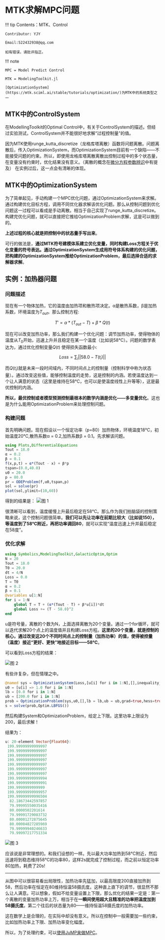 # MTK求解MPC问题

!!! tip
    Contents：MTK、Control

    Contributor: YJY

    Email:522432938@qq.com

    如有错误，请批评指正。

!!! note

    MPC = Model Predict Control

    MTK = ModelingToolkit.jl

    [OptimizationSystem](https://mtk.sciml.ai/stable/tutorials/optimization/)为MTK中的系统类型之一

## MTK中的ControlSystem

在ModellingToolkit的Optimal Control中，有关于ControlSystem的描述。但经过实验测试，ControlSystem并不能很好地求解“过程控制量”的值。

因为MTK使用runge_kutta_discretize（龙格库塔离散）函数将问题离散。问题离散后，传入OptimizationSystem，而OptimizationSystem目前有一个缺陷——不能接受问题的约束。所以，即使用龙格库塔离散离散出控制过程中的多个状态量，在变量没有约束时，优化结果没有意义。（离散的概念在[微分方程参数辨识](../Optimization/95-微分方程参数辨识实例.md)中有提及）
在实例过后，这一点会有清晰的体现。

## MTK中的OptimizationSystem

为了简单起见，手动构建一个MPC优化问题，通过OptimizationSystem来求解。通过构建优化目标方程，调用不同优化器求解该优化问题。那么从控制问题到优化问题这一过程可以看成是手动离散。相当于自己实现了runge_kutta_discretize。构建完优化问题，就可以直接把它推给OptimizationProblem求解，这是可以做到的。

**上述过程的核心就是把控制中的状态量手写出来**。

可行的做法是，**通过MTK符号建模体系建立优化变量，同时构建Loss方程关于优化变量的符号表达。通过OptimizationSystem生成用符号体系构建的优化问题，把构建的OptimizationSystem推给OptimizationProblem，最后选择合适的求解器求解**。

## 实例：加热器问题

### 问题描述

现在有一个物体加热，它的温度由加热项和散热项决定。α是散热系数，β是加热系数，环境温度为$T_{out}$。那么控制方程: 

$$T' = α*(T_{out} - T) + β*Q(t)$$

现在可以改变加热功率，那么我们构建一个优化问题：调节加热功率，使得物体的温度从$T_{0}$开始，迅速上升并且稳定在某一个温度（比如说58℃）。问题的数学表达为，通过优化控制变量$Q(t)$ 使得损失函数最小:

$$Loss = \sum_{i} ||58.0-T(t_i)||$$

而$Q(t_i)$就是未来一段时间域内，不同时间点上的控制量（控制科学中称为状态量）。通过改变这些值，能够控制温度的走势，这是控制的内涵。若使温度达到一个让人满意的状态（这里是维持在58℃，也可以是使温度线性上升等等），这是最优控制的内涵。

**所以，最优控制或者模型预测控制最根本的数学内涵是优化——多变量优化**。这也是为什么能用OptimizationProblem来处理控制问题。

### 构建问题

首先明确问题。现在假设以一个恒定功率（p=80）加热物体，环境温度18℃，初始温度20℃,散热系数α = 0.2,加热系数β = 0.1。先求解该问题。

```julia
using Plots,DifferentialEquations
Tout = 18.0
α = 0.2
β = 0.1
f(x,p,t) = α*(Tout - x) + β*p
tspan=(0.0,40.0)
u0 = 20.0
p = 80.0
pr = ODEProblem(f,u0,tspan,p)
sol = solve(pr)
plot(sol,ylimit=(10,60))
```

得到的结果是：
![图 1](../assets/MTKMPC_17_40_08.png)  

很清晰可以看到，温度缓慢上升最后稳定在58℃。那么作为我们拍脑袋的控制策略来说，这个控制问题很简单。**我们可以先让功率在前期比较大（比如说150），等温度到了58℃附近，再把功率调回80**，就可以实现“温度迅速上升并最后稳定在58度”。

### 优化求解

```julia
using Symbolics,ModelingToolkit,GalacticOptim,Optim
N = 20
Tout = 18.0
T0 = 20.0
dt = 4/N
Loss = 0.0
T = T0
α = 0.2
β = 0.1
@variables u[1:N]
for i = 1:N
    global T = T + (α*(Tout - T) + β*u[i])*dt
    global Loss += (T - 58.0)^2
end
```

u是符号量，离散的个数为N，上面选择离散为20个变量。通过一个for循环，就可以迭代求解20个点上的温度值并且构建Loss方程。**这里的20个变量，就是控制的核心，通过改变这20个不同时间点上的控制量（加热功率）的值，使得被控量（温度）接近“更好、更快”地接近目标——58℃**。

可以看到Loss方程的结果：

![图 2](../assets/MTKMPC_17_53_09.png)  

有些许复杂，但在情理之中。

```julia
@named sys = OptimizationSystem(Loss,[u[i] for i in 1:N],[],inequality_constraints=inequ)
u0 = [u[i] => 1.0 for i in 1:N]
lb = [0.0 for i in 1:N]
ub = [200.0 for i in 1:N]
prob = OptimizationProblem(sys,u0,[],lb = lb,ub = ub,grad=true,hess=true)
s = solve(prob,Optim.LBFGS())
```

然后构建System和OptimizationProblem，给定上下限。这里功率上限设为200，最后求解！

结果为：

```julia
u: 20-element Vector{Float64}:
 199.99999999999997
 199.99999999999997
 199.99999999999997
 199.99999999999997
 199.99999999999997
 199.99999999999997
 199.99999999999997
 199.99999999999994
 199.99999999999991
 199.9999999999999
 199.99999999999957
 199.99999999996504
  82.18673442597857
  79.99995550035416
  80.0000502201614
  79.99991729083732
  80.00001272875645
  80.00004827285969
  79.99999940246633
  79.99997217751334
```

![图 3](../assets/MTKMPC_17_57_10.png)  

应该说是非常理想的。和我们设想的一样。先以最大功率加热到58℃附近，然后迅速将到稳态维持58℃的功率80，这样2s就完成了控制过程，而之前以恒定功率80加热，耗费了20s!

---

从图中可以很容易看出局限性，加热功率先猛加，以最高限度200直接加热到58，然后功率在恒定在80维持恒温58摄氏度。这种直上直下的调节，很显然不那么让人满意。可以想象，假如不给变量设置上下限，那么优化的结果一定是：第一个离散的变量加热功率上万，相当于在**一瞬间使用超大且精准的功率把温度加到58摄氏度**。第二个往后的状态量为80——维持恒温58摄氏度的加热功率。

这在数学上是合理的，在实际中却没有意义。所以在控制中一般需要加一些约束，比如加热功率上下限、加热功率变化幅度。

所以，为了处理约束，可以[使用JuMP来做MPC](./JuMPMPC.md)。
